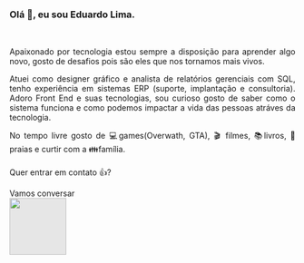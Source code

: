 ### Olá 👋, eu sou Eduardo Lima.
<br> 
<p align="justify">Apaixonado por tecnologia estou sempre a disposição para
aprender algo novo, gosto de desafios pois são eles que nos tornamos mais vivos. </p>

<p align="justify"> Atuei como designer gráfico e analista de relatórios gerenciais com SQL,
tenho experiência em sistemas ERP (suporte, implantação e consultoria).
Adoro Front End e suas tecnologias, sou curioso gosto de saber como o sistema funciona e 
como podemos impactar a vida das pessoas atráves da tecnologia.
</p>

<p align="justify"> No tempo livre gosto de 💻games(Overwath, GTA), 🎬 filmes, 📚livros, 🌅praias e curtir com a 👪família.
<br><br>
Quer entrar em contato 👍?
<br>
  
Vamos conversar    
[<img style="-webkit-user-select: none;margin: auto;background-color: hsl(0, 0%, 90%);transition: background-color 300ms;width: 100px;" src="https://encrypted-tbn0.gstatic.com/images?q=tbn:ANd9GcQtnHXQfP9FljAInmv6QX4wErR7xMzF_A0EZw&amp;usqp=CAU">](https://www.linkedin.com/in/eduardo-sousa-lima-04693617a/)

</p>




